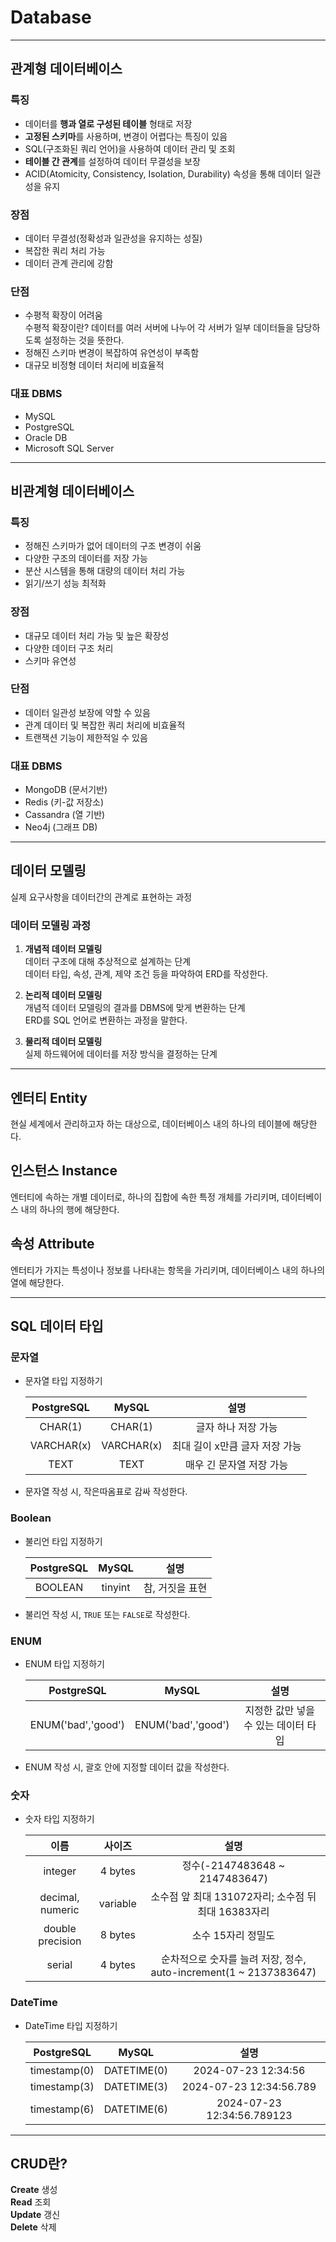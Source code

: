 # **Database**

---

## **관계형 데이터베이스**

### 특징

- 데이터를 **행과 열로 구성된 테이블** 형태로 저장
- **고정된 스키마**를 사용하며, 변경이 어렵다는 특징이 있음
- SQL(구조화된 쿼리 언어)을 사용하여 데이터 관리 및 조회
- **테이블 간 관계**를 설정하여 데이터 무결성을 보장
- ACID(Atomicity, Consistency, Isolation, Durability) 속성을 통해 데이터 일관성을 유지

### 장점

- 데이터 무결성(정확성과 일관성을 유지하는 성질)
- 복잡한 쿼리 처리 가능
- 데이터 관계 관리에 강함

### 단점

- 수평적 확장이 어려움  
  수평적 확장이란? 데이터를 여러 서버에 나누어 각 서버가 일부 데이터들을 담당하도록 설정하는 것을 뜻한다.
- 정해진 스키마 변경이 복잡하여 유연성이 부족함
- 대규모 비정형 데이터 처리에 비효율적

### 대표 DBMS

- MySQL
- PostgreSQL
- Oracle DB
- Microsoft SQL Server

---

## **비관계형 데이터베이스**

### 특징

- 정해진 스키마가 없어 데이터의 구조 변경이 쉬움
- 다양한 구조의 데이터를 저장 가능
- 분산 시스템을 통해 대량의 데이터 처리 가능
- 읽기/쓰기 성능 최적화

### 장점

- 대규모 데이터 처리 가능 및 늪은 확장성
- 다양한 데이터 구조 처리
- 스키마 유연성

### 단점

- 데이터 일관성 보장에 약할 수 있음
- 관계 데이터 및 복잡한 쿼리 처리에 비효율적
- 트랜잭션 기능이 제한적일 수 있음

### 대표 DBMS

- MongoDB (문서기반)
- Redis (키-값 저장소)
- Cassandra (열 기반)
- Neo4j (그래프 DB)

---

## **데이터 모델링**

실제 요구사항을 데이터간의 관계로 표현하는 과정

### 데이터 모델링 과정

1. **개념적 데이터 모델링**  
   데이터 구조에 대해 추상적으로 설계하는 단계  
   데이터 타입, 속성, 관계, 제약 조건 등을 파악하여 ERD를 작성한다.

2. **논리적 데이터 모델링**  
   개념적 데이터 모델링의 결과를 DBMS에 맞게 변환하는 단계  
   ERD를 SQL 언어로 변환하는 과정을 말한다.

3. **물리적 데이터 모델링**  
   실제 하드웨어에 데이터를 저장 방식을 결정하는 단계

---

## **엔터티 Entity**

현실 세계에서 관리하고자 하는 대상으로, 데이터베이스 내의 하나의 테이블에 해당한다.

## **인스턴스 Instance**

엔터티에 속하는 개별 데이터로, 하나의 집합에 속한 특정 개체를 가리키며, 데이터베이스 내의 하나의 행에 해당한다.

## **속성 Attribute**

엔터티가 가지는 특성이나 정보를 나타내는 항목을 가리키며, 데이터베이스 내의 하나의 열에 해당한다.

---

## **SQL 데이터 타입**

### 문자열

- 문자열 타입 지정하기

  | PostgreSQL |   MySQL    |              설명              |
  | :--------: | :--------: | :----------------------------: |
  |  CHAR(1)   |  CHAR(1)   |      글자 하나 저장 가능       |
  | VARCHAR(x) | VARCHAR(x) | 최대 길이 x만큼 글자 저장 가능 |
  |    TEXT    |    TEXT    |    매우 긴 문자열 저장 가능    |

- 문자열 작성 시, 작은따옴표로 감싸 작성한다.

### Boolean

- 불리언 타입 지정하기

  | PostgreSQL |  MySQL  |      설명       |
  | :--------: | :-----: | :-------------: |
  |  BOOLEAN   | tinyint | 참, 거짓을 표현 |

- 불리언 작성 시, `TRUE` 또는 `FALSE`로 작성한다.

### ENUM

- ENUM 타입 지정하기

  |     PostgreSQL     |       MySQL        |                 설명                 |
  | :----------------: | :----------------: | :----------------------------------: |
  | ENUM('bad','good') | ENUM('bad','good') | 지정한 값만 넣을 수 있는 데이터 타입 |

- ENUM 작성 시, 괄호 안에 지정할 데이터 값을 작성한다.

### 숫자

- 숫자 타입 지정하기

  |       이름       |  사이즈  |                               설명                                |
  | :--------------: | :------: | :---------------------------------------------------------------: |
  |     integer      | 4 bytes  |                  정수(-2147483648 ~ 2147483647)                   |
  | decimal, numeric | variable |        소수점 앞 최대 131072자리; 소수점 뒤 최대 16383자리        |
  | double precision | 8 bytes  |                        소수 15자리 정밀도                         |
  |      serial      | 4 bytes  | 순차적으로 숫자를 늘려 저장, 정수, auto-increment(1 ~ 2137383647) |

### DateTime

- DateTime 타입 지정하기

  |  PostgreSQL  |    MySQL    |            설명            |
  | :----------: | :---------: | :------------------------: |
  | timestamp(0) | DATETIME(0) |    2024-07-23 12:34:56     |
  | timestamp(3) | DATETIME(3) |  2024-07-23 12:34:56.789   |
  | timestamp(6) | DATETIME(6) | 2024-07-23 12:34:56.789123 |

---

## **CRUD란?**

**Create** 생성  
**Read** 조회  
**Update** 갱신  
**Delete** 삭제
